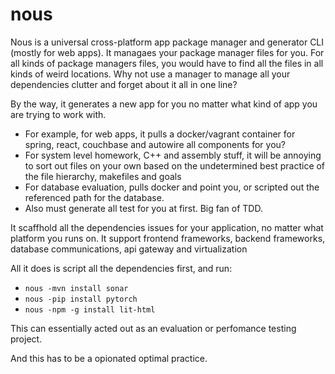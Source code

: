 # nous
Nous is a universal cross-platform app package manager and generator CLI (mostly for web apps).
It managaes your package manager files for you. For all kinds of package managers files, 
you would have to find all the files in all kinds of weird locations. Why not use a manager
to manage all your dependencies clutter and forget about it all in one line? 

By the way, it generates a new app for you no matter what kind of app you are trying to work with. 
- For example, for web apps, it pulls a docker/vagrant container for spring, react, couchbase and autowire all components for you?
- For system level homework, C++ and assembly stuff, it will be annoying to sort out files on your own based on the undetermined best practice of the file hierarchy, makefiles and goals 
- For database evaluation, pulls docker and point you, or scripted out the referenced path for the database.
- Also must generate all test for you at first. Big fan of TDD.

It scaffhold all the dependencies issues for your application, no matter what platform you runs on. 
It support frontend frameworks, backend frameworks, database communications, api gateway and virtualization

All it does is script all the dependencies first, and run:
- `nous -mvn install sonar`
- `nous -pip install pytorch` 
- `nous -npm -g install lit-html`

This can essentially acted out as an evaluation or perfomance testing project. 

And this has to be a opionated optimal practice.